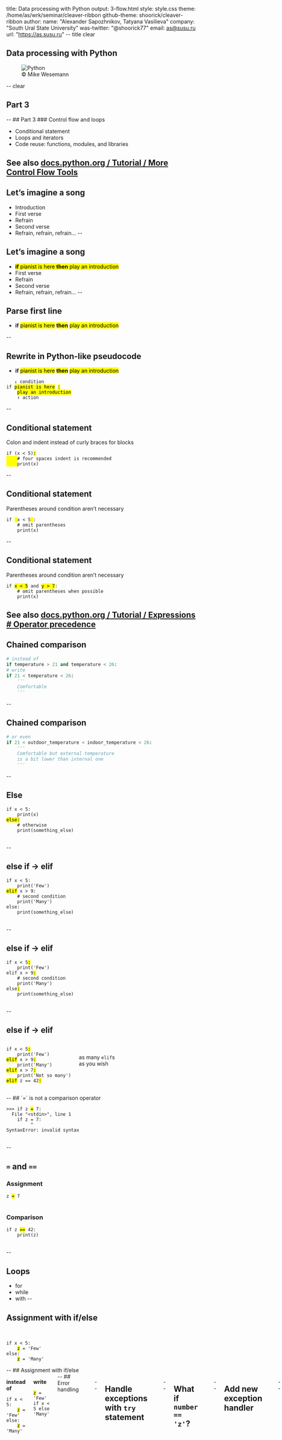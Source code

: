 title: Data processing with Python
output: 3-flow.html
style: style.css
theme: /home/as/wrk/seminar/cleaver-ribbon
github-theme: shoorick/cleaver-ribbon
author:
  name: "Alexander Sapozhnikov, Tatyana Vasilieva"
  company: "South Ural State University"
  was-twitter: "@shoorick77"
  email: as@susu.ru
  url: "https://as.susu.ru"
-- title clear
## Data processing with Python
<figure>
    <img class="cover" src="images/baumpython-cropped.jpg" alt="Python">
    <figcaption class="copyright right white">
        © Mike Wesemann
    </figcaption>
</figure>
-- clear
<h2 class="shout shrink">Part 3</h2>
--
## Part 3
### Control flow and loops

* Conditional statement
* Loops and iterators
* Code reuse: functions, modules, and libraries

See also [docs.python.org / Tutorial / More Control Flow Tools](https://docs.python.org/3.7/tutorial/controlflow.html)
--
## Let’s imagine a song

* Introduction
* First verse
* Refrain
* Second verse
* Refrain, refrain, refrain...
--
## Let’s imagine a song

* <mark>**if** pianist is here **then** play an introduction</mark>
* First verse
* Refrain
* Second verse
* Refrain, refrain, refrain...
--
## Parse first line

* **if** <mark class="green">pianist is here</mark>
<mark>**then**</mark> <mark class="orange">play an introduction</mark>

--
## Rewrite in Python-like pseudocode

* **if** <mark class="green">pianist is here</mark>
<mark>**then**</mark> <mark class="orange">play an introduction</mark>

<pre><code>   <span class="comment">↓ condition</span>
<span class="hljs-keyword">if</span> <mark class="green">pianist is here</mark> <mark>:</mark>
    <mark class="orange">play an introduction</mark>
    <span class="comment">↑ action</span>
</code></pre>
--
## Conditional statement

Colon and indent instead of curly braces for blocks

<pre>
<code><span class="hljs-keyword">if</span> (x &lt; <span class="hljs-number">5</span>)<mark>:</mark>
<mark>    </mark><span class="hljs-comment"># four spaces indent is recommended</span>
<mark>    </mark>print(x)</code>
</pre>
--
## Conditional statement

Parentheses around condition aren’t necessary

<pre>
<code><span class="hljs-keyword">if</span> <mark> </mark>x &lt; <span class="hljs-number">5</span><mark> </mark>:
    <span class="hljs-comment"># omit parentheses</span>
    print(x)</code>
</pre>
--
## Conditional statement

Parentheses around condition aren’t necessary

<pre>
<code><span class="hljs-keyword">if</span> <mark>x &lt; 5</mark> <span class="hljs-keyword">and</span> <mark>y &gt; 7</mark>:
    <span class="hljs-comment"># omit parentheses when possible</span>
    print(x)</code>
</pre>

See also [docs.python.org / Tutorial / Expressions # Operator precedence](https://docs.python.org/3.7/reference/expressions.html#operator-precedence)
--
## Chained comparison

```python
# instead of
if temperature > 21 and temperature < 26:
# write
if 21 < temperature < 26:
    '''
    Comfortable
    '''
```
--
## Chained comparison

```python
# or even
if 21 < outdoor_temperature < indoor_temperature < 26:
    '''
    Comfortable but external temperature
    is a bit lower than internal one
    '''
```
--
## Else

<pre>
<code><span class="hljs-keyword">if</span> x &lt; <span class="hljs-number">5</span>:
    print(x)
<mark>else:</mark>
    <span class="hljs-comment"># otherwise</span>
    print(something_else)
</code>
</pre>
--
## else if → elif

<pre>
<code><span class="hljs-keyword">if</span> x &lt; <span class="hljs-number">5</span>:
    print(<span class="hljs-string">'Few'</span>)
<mark class="green">elif</mark> x &gt; <span class="hljs-number">9</span>:
    <span class="hljs-comment"># second condition</span>
    print(<span class="hljs-string">'Many'</span>)
<span class="hljs-keyword">else</span>:
    print(something_else)
</code>
</pre>
--
## else if → elif

<pre>
<code><span class="hljs-keyword">if</span> x &lt; <span class="hljs-number">5</span><mark>:</mark>
    print(<span class="hljs-string">'Few'</span>)
<span class="hljs-keyword">elif</span> x &gt; <span class="hljs-number">9</span><mark>:</mark>
    <span class="hljs-comment"># second condition</span>
    print(<span class="hljs-string">'Many'</span>)
<span class="hljs-keyword">else</span><mark>:</mark>
    print(something_else)
</code>
</pre>
--
## else if → elif

<div class="two columns">
<div>
<pre>
<code><span class="hljs-keyword">if</span> x &lt; <span class="hljs-number">5</span><mark>:</mark>
    print(<span class="hljs-string">'Few'</span>)
<mark class="green">elif</mark> x &gt; <span class="hljs-number">9</span><mark>:</mark>
    print(<span class="hljs-string">'Many'</span>)
<mark class="green">elif</mark> x &gt; <span class="hljs-number">7</span><mark>:</mark>
    print(<span class="hljs-string">'Not so many'</span>)
<mark class="green">elif</mark> z == <span class="hljs-number">42</span><mark>:</mark>
</code>
</pre>
</div><div>
<br><br>
as many <code class="green">elif</code>s
<br>as you wish
</div></div>
--
## `=` is not a comparison operator

<pre>
<code><span class="hljs-meta">&gt;&gt;&gt;</span> <span class="hljs-keyword">if</span> z <mark class="important">=</mark> 7:
<span class="error">  File "&lt;stdin&gt;", line 1
    if z = 7:
         ^
SyntaxError: invalid syntax</span>
</code>
</pre>

--
## `=` and `==`

### Assignment
<pre>
<code>z <mark class="orange">=</mark> 7
</code>
</pre>

### Comparison

<pre>
<code><span class="hljs-keyword">if</span> z <mark class="green">==</mark> 42:
    <span class="comment">print(z)</span>
</code>
</pre>
--
## Loops
  * for
  * while
  * with
--
## Assignment with if/else

<div class="two columns">
<div>
&nbsp;
<pre><code>if x &lt; 5:
    <mark>z</mark> = 'Few'
else:
    <mark>z</mark> = 'Many'
</code></pre></div>
</div>
--
## Assignment with if/else

<div class="two columns">
<div>

**instead of**

<pre><code>if x &lt; 5:
    <mark>z</mark> = 'Few'
else:
    <mark>z</mark> = 'Many'
</code></pre>
</div><div>

**write**

<div><pre><code><mark>z</mark> = 'Few' if x < 5 else 'Many'</code>
</pre>
</div>
</div>
--
## Error handling

<pre><code>&gt;&gt;&gt; stuff = ['hydrogen', 'helium', 'lithium']
&gt;&gt;&gt; <mark>number</mark> = input('Enter number of element ')
Enter number of element <mark>42</mark>
&gt;&gt;&gt; print(stuff[int(<mark>number</mark>)])
<span class="error">Traceback (most recent call last):
  File "&lt;stdin&gt;", line 1, in &lt;module&gt;
<mark class="orange">IndexError</mark>: list index out of range</span>
</code></pre>
--
## Handle exceptions with `try` statement

<pre><code>&gt;&gt;&gt; <mark>try:</mark>
...     print(stuff[int(number)])
... <mark class="orange">except IndexError</mark>:
...     print(f'Wrong index. Use number less than {len(stuff)}')
...
Wrong index. Use number less than 3
</code></pre>
--
## What if `number == 'z'`?

<pre><code>&gt;&gt;&gt; <mark>try:</mark>
...     print(stuff[int(number)])
... <mark class="orange">except IndexError</mark>:
...     print(f'Wrong index. Use number less than {len(stuff)}')
...
<span class="error">Traceback (most recent call last):
  File "<stdin>", line 2, in <module>
<mark class="orange">ValueError</mark>: invalid literal for int() with base 10: 'z'</span>
</code></pre>
--
## Add new exception handler

<pre><code>&gt;&gt;&gt; <mark>try:</mark>
...     print(stuff[int(number)])
... <mark class="orange">except IndexError</mark>:
...     print(f'Wrong index. Use number less than {len(stuff)}')
... <mark class="orange">except ValueError</mark>:
...     print(f'Index must be an integer number')
</code></pre>
--
## Add `else` when there is no any exception
<pre><code>&gt;&gt;&gt; <mark>try:</mark> <span class="comment"># number == 2</span>
...     print(stuff[int(number)])
... <span class="comment"># skipped</span>
... <mark class="green">else</mark>:
...     print('OK')
...
lithium
OK
</code></pre>
--
## `finally` is executing after all checks
<div class="two columns">
<div>
<pre><code>... <span class="comment"># skipped</span>
... <mark class="green">else</mark>:
...     print('OK')
... <mark class="blue">finally</mark>:
...     print("That's all folks!")
...</code></pre>
</div><div>
<h3>output:</h3>
<pre><code>lithium
OK
That's all folks!
</code></pre>
</div></div>
--
## `finally` is executing after all checks
<div class="two columns">
<div>
<pre><code><mark>try:</mark>
...     print(stuff[int(number)])
... <mark class="orange">except IndexError</mark>:
...     print(f'Wrong index...
... <span class="comment"># skipped</span>
... <mark class="blue">finally</mark>:
...     print("That's all folks!")</code></pre>
</div><div>
when `number` is wrong
<h3>output:</h3>
<pre><code>Wrong index. Use number less than 3
That's all folks!
</code></pre>
</div></div>

--
<h2 class="shout">Loops</h2>
--
## <mark>for</mark> loop

<pre><code>
for <mark class="orange">item</mark> in <mark class="green">sequence</mark>:
    <span class="comment"># do something</span>
</code></pre>
--
## Iterate through list

<pre><code>
people = ['Alice', 'Bob', 'Charlie']
for <mark class="orange">person</mark> in <mark class="green">people</mark>:
    print(person)
</code></pre>
--
## Iterate over range

<pre><code>
teen = range(13, 20)
for <mark class="orange">age</mark> in <mark class="green">teen</mark>:
    print(f'Age is {age}')
</code></pre>
--
## Iterate over range

<pre><code>
teen = range(13, 20)
for <mark class="orange">age</mark> in <mark class="green">teen</mark>:
    print(f'Age is {age}')

for <mark class="orange">i</mark> in <mark class="green">range(10)</mark>:
    do_something() <span class="comment"># ten times</span>
</code></pre>
--
## Counter name

`i`, `j`, `k` (and `x`, `y`, `z`) are good names for counter variables
<pre><code>
for <mark class="orange">x</mark> in width:
    for <mark>y</mark> in height:
        for <mark class="green">z</mark> in depth:
            do_something(<mark class="orange">x</mark>, <mark>y</mark>, <mark class="green">z</mark>)
</code></pre>
--
## How to iterate over several sequences simultaneously?

<pre><code>
<mark class="orange">colors</mark> = ['red',   'orange', 'yellow'  ]
<mark>people</mark> = ['Alice', 'Bob',    'Charlie' ]
<mark class="green">fruits</mark> = ['apple', 'banana', 'cucumber']
</code></pre>
--
## How to iterate over several sequences simultaneously?

<pre><code>
colors = [<mark class="blue">'red',  </mark> 'orange', 'yellow'  ]
people = [<mark class="blue">'Alice',</mark> 'Bob',    'Charlie' ]
fruits = [<mark class="blue">'apple',</mark> 'banana', 'cucumber']
</code></pre>
--
## How to iterate over several sequences simultaneously?

<pre><code>
colors = ['red',   <mark class="blue">'orange',</mark> 'yellow'  ]
people = ['Alice', <mark class="blue">'Bob',   </mark> 'Charlie' ]
fruits = ['apple', <mark class="blue">'banana',</mark> 'cucumber']
</code></pre>
--
## How to iterate over several sequences simultaneously?

<pre><code>
colors = ['red',   'orange', <mark class="blue">'yellow'  </mark>]
people = ['Alice', 'Bob',    <mark class="blue">'Charlie' </mark>]
fruits = ['apple', 'banana', <mark class="blue">'cucumber'</mark>]
</code></pre>
--
## zip

<pre>
<code>&gt;&gt;&gt; for <mark class="orange">color</mark>, <mark>name</mark>, <mark class="green">fruit</mark> in zip(<mark class="orange">colors</mark>, <mark>people</mark>, <mark class="green">fruits</mark>):
...     print(f'{<mark>name</mark>} has {<mark class="orange">color</mark>} {<mark class="green">fruit</mark>}')
...
Alice has red apple
<mark>Bob</mark> has <mark class="orange">orange</mark> <mark class="green">banana</mark>
Charlie</mark> has yellow cucumber
</code></pre>
--
## How to enumerate items?

1. First
2. Second
3. Third
4. Fourth
5. Fifth

--
## Example: chemical elements
```python
>>> stuff = ['hydrogen', 'helium', 'lithium']
```

![name → value](images/periodic-table.dot.svg)
--
## Classic way
```python
>>> stuff = ['hydrogen', 'helium', 'lithium']
>>> for i in range(len(stuff)):
...     print(i + 1, stuff[i])
...
1 hydrogen
2 helium
3 lithium
```
--
## Use zip and range for numbering

```python
>>> for number, name in zip(range(1, len(stuff) + 1), stuff):
...     print(number, name)
...
1 hydrogen
2 helium
3 lithium
```
--
## enumerate
```python
>>> for number, name in enumerate(stuff):
...     print(number, name)
...
0 hydrogen
1 helium
2 lithium
```
--
## enumerate

<pre>
<code>&gt;&gt;&gt; for number, name in enumerate(stuff, <mark>start=1</mark>):
...     print(number, name)
...
<mark>1</mark> hydrogen
<mark>2</mark> helium
<mark>3</mark> lithium
</code></pre>
--
## Iterate over dict — see its methods

<pre>
<code>&gt;&gt;&gt; fruits = {'apple': 'red', 'banana': 'yellow', 'cucumber': 'green'}
&gt;&gt;&gt; fruits.<mark>items</mark>()
dict_items([('apple', 'red'), ('banana', 'yellow'), ('cucumber', 'green')])
&gt;&gt;&gt; fruits.<mark class="green">keys</mark>()
dict_keys(['apple', 'banana', 'cucumber'])
&gt;&gt;&gt; fruits.<mark class="orange">values</mark>()
dict_values(['red', 'yellow', 'green'])
</code></pre>
--
## Iterate over whole dict

<pre>
<code>&gt;&gt;&gt; for fruit, color in fruits.<mark>items</mark>():
...     print(f'{fruit} is {color}')
...
apple is red
banana is yellow
cucumber is green
</code></pre>
--
## Iterate over keys of dict

<pre>
<code>&gt;&gt;&gt; for fruit in fruits.<mark class="green">keys</mark>():
...     print(fruits[fruit], fruit)
...
red apple
yellow banana
green cucumber
</code></pre>
--
## while

<pre>
<code>while <mark>condition:</mark>
    <span class="comment"># do something</span>
</code></pre>
--
## while

<pre>
<code>&gt;&gt;&gt; rest = 3
&gt;&gt;&gt; while <mark>rest &gt; 0</mark>:
...     print(f'Rest is {rest}')
...     rest -= 1
...
Rest is 3
Rest is 2
Rest is 1
</code></pre>
--
## while

<pre>
<code>&gt;&gt;&gt; rest = 3
&gt;&gt;&gt; while <mark>rest</mark>:
...     print(f'Rest is {rest}')
...     rest -= 1
...
Rest is 3
Rest is 2
Rest is 1
</code></pre>
--
## while

<pre>
<code>&gt;&gt;&gt; rest = 3
&gt;&gt;&gt; while rest:
...     print(f'Rest is {rest}')
...     rest <mark>-=</mark> 1
</code></pre>
--
## Increment and decrement

<pre><code>variable <mark class="green">+=</mark> delta  <span class="comment"># increase</span>
variable <mark class="orange">-=</mark> delta  <span class="comment"># decrease</span>
</code></pre>

Unlike C, C++, Java, JavaScript, Perl, PHP, Ruby etc

### Python has no `++` and `--` operators

--
## Python has no `++` and `--` operators

```python
>>> 3++2  # 3 + +2
5
>>> 4--5  # 4 − (−5) = 4 + 5
9
```

--
## Python has no `++` and `--` operators

```python
>>> 7++
  File "", line 1
    7++
      ^
SyntaxError: invalid syntax
```

--
## Loop
<div class="two columns">
  <div></div>
  <div>
![Loop](images/loop.dot.svg)
</div></div>
--
## Skip rest of loop with `continue`
<div class="two columns">
  <div>
<pre>
<code>&gt;&gt;&gt; for i in range(1, 5):
...     if i < 3: <mark>continue</mark>
...     print(i)
...
3
4</code></pre>
  </div>
  <div>
    ![Loop](images/loop-continue.dot.svg)
  </div>
</div>
--
## Go away from loop with `break`
<div class="two columns">
  <div>
<pre>
<code>&gt;&gt;&gt; for i in range(1, 55):
...     print(i)
...     if i > 2: <mark class="orange">break</mark>
...
1
2
3</code></pre>
  </div>
  <div>
    ![Loop](images/loop-break.dot.svg)
  </div>
</div>
--
## Python has no postconditional loop

```python
do:
    # do something
    until condition
```

--
## Python has <mark class="orange">no postconditional loop</mark>

<img src="images/hatch-red-line.svg" alt="" style="float:left;margin-right:-180px">
```python
do:
    # do something
    until condition
```
--
## Use `break` to emulate it
<pre>
<code>&gt;&gt;&gt; while True: <span class="comment"># infinite loop</span>
...     amount = input('How many? Or type q to quit ')
...     if amount == 'q':
...         <mark class="orange">break</mark>
...
How many? Or type q to quit 4
How many? Or type q to quit q
</code></pre>
--
<h2 class="shout">Code reuse</h2>
--
## Code reuse

* Functions
* Modules
* Libraries

--
## Structure of the song

* First verse
* Refrain
* Second verse
* <mark>Refrain</mark>, <mark>refrain</mark>, <mark>refrain</mark> → _loop_
--
## Structure of the song

* First verse
* <mark>Refrain</mark>
* Second verse
* <mark>Refrain</mark>
* Third verse
* <mark>Refrain</mark>, <mark>refrain</mark>, <mark>refrain</mark>

--
## Structure of the song

* First verse
* <mark>Refrain</mark>
* Second verse
* <mark>Refrain</mark>, <mark class="orange">refrain (shifted pitch)</mark>, <mark class="green">refrain (silent)</mark>

